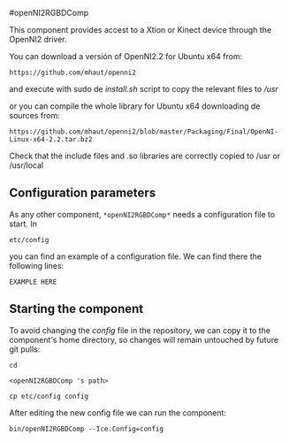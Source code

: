 #openNI2RGBDComp

This component provides accest to a Xtion or Kinect device through the OpenNI2 driver.

You can download a versión of OpenNI2.2 for Ubuntu x64 from:
    
    https://github.com/mhaut/openni2
    
and execute with sudo de *install.sh* script to copy the relevant files to */usr*

or you can compile the whole library for Ubuntu x64 downloading de sources from:     

    https://github.com/mhaut/openni2/blob/master/Packaging/Final/OpenNI-Linux-x64-2.2.tar.bz2

Check that the include files and .so libraries are correctly copied to /usr or /usr/local

## Configuration parameters
As any other component,
``` *openNI2RGBDComp* ```
needs a configuration file to start. In

    etc/config

you can find an example of a configuration file. We can find there the following lines:

    EXAMPLE HERE

    
## Starting the component
To avoid changing the *config* file in the repository, we can copy it to the component's home directory, so changes will remain untouched by future git pulls:

    cd

``` <openNI2RGBDComp 's path> ```

    cp etc/config config
    
After editing the new config file we can run the component:

    bin/openNI2RGBDComp --Ice.Config=config



